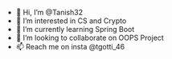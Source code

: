 - 👋 Hi, I’m @Tanish32
- 👀 I’m interested in CS and Crypto
- 🌱 I’m currently learning Spring Boot
- 💞️ I’m looking to collaborate on OOPS Project
- 📫 Reach me on insta @tgotti_46

<!---
Tanish32/Tanish32 is a ✨ special ✨ repository because its `README.md` (this file) appears on your GitHub profile.
You can click the Preview link to take a look at your changes.
--->
